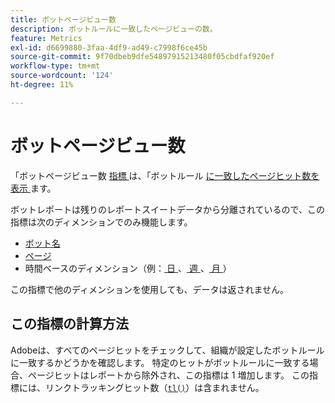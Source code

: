 ```yaml
---
title: ボットページビュー数
description: ボットルールに一致したページビューの数。
feature: Metrics
exl-id: d6699880-3faa-4df9-ad49-c7998f6ce45b
source-git-commit: 9f70dbeb9dfe54897915213480f05cbdfaf920ef
workflow-type: tm+mt
source-wordcount: '124'
ht-degree: 11%

---
```


# ボットページビュー数

「ボットページビュー数 [ 指標 ](overview.md) は、「ボットルール [ に一致したページヒット数を表示 ](/help/admin/admin/c-manage-report-suites/c-edit-report-suites/general/bot-removal/bot-rules.md) ます。

ボットレポートは残りのレポートスイートデータから分離されているので、この指標は次のディメンションでのみ機能します。

* [ボット名](../dimensions/bot-name.md)
* [ページ](../dimensions/page.md)
* 時間ベースのディメンション（例：[ 日 ](../dimensions/day.md)、[ 週 ](../dimensions/week.md)、[ 月 ](../dimensions/month.md)）

この指標で他のディメンションを使用しても、データは返されません。

## この指標の計算方法

Adobeは、すべてのページヒットをチェックして、組織が設定したボットルールに一致するかどうかを確認します。 特定のヒットがボットルールに一致する場合、ページヒットはレポートから除外され、この指標は 1 増加します。 この指標には、リンクトラッキングヒット数（[`tl()`](/help/implement/vars/functions/tl-method.md)）は含まれません。

